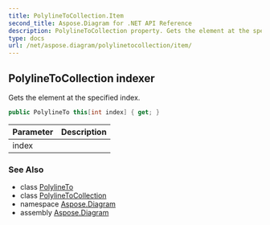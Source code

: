 ```yaml
---
title: PolylineToCollection.Item
second_title: Aspose.Diagram for .NET API Reference
description: PolylineToCollection property. Gets the element at the specified index
type: docs
url: /net/aspose.diagram/polylinetocollection/item/
---
```

## PolylineToCollection indexer

Gets the element at the specified index.

```csharp
public PolylineTo this[int index] { get; }
```

| Parameter | Description |
| --- | --- |
| index |  |

### See Also

* class [PolylineTo](../../polylineto/)
* class [PolylineToCollection](../)
* namespace [Aspose.Diagram](../../polylinetocollection/)
* assembly [Aspose.Diagram](../../../)


